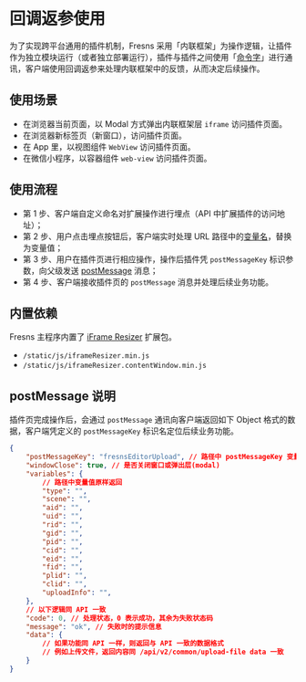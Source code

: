 # 回调返参使用

为了实现跨平台通用的插件机制，Fresns 采用「内联框架」为操作逻辑，让插件作为独立模块运行（或者独立部署运行），插件与插件之间使用「[命令字](../../supports/cmd-word/basic.md)」进行通讯，客户端使用回调返参来处理内联框架中的反馈，从而决定后续操作。

## 使用场景

- 在浏览器当前页面，以 Modal 方式弹出内联框架层 `iframe` 访问插件页面。
- 在浏览器新标签页（新窗口），访问插件页面。
- 在 App 里，以视图组件 `WebView` 访问插件页面。
- 在微信小程序，以容器组件 `web-view` 访问插件页面。

## 使用流程

- 第 1 步、客户端自定义命名对扩展操作进行埋点（API 中扩展插件的访问地址）；
- 第 2 步、用户点击埋点按钮后，客户端实时处理 URL 路径中的[变量名](variables.md)，替换为变量值；
- 第 3 步、用户在插件页进行相应操作，操作后插件凭 `postMessageKey` 标识参数，向父级发送 [postMessage](https://developer.mozilla.org/zh-CN/docs/Web/API/Window/postMessage) 消息；
- 第 4 步、客户端接收插件页的 `postMessage` 消息并处理后续业务功能。

## 内置依赖

Fresns 主程序内置了 [iFrame Resizer](https://github.com/davidjbradshaw/iframe-resizer) 扩展包。

- `/static/js/iframeResizer.min.js`
- `/static/js/iframeResizer.contentWindow.min.js`

## postMessage 说明

插件页完成操作后，会通过 `postMessage` 通讯向客户端返回如下 Object 格式的数据，客户端凭定义的 `postMessageKey` 标识名定位后续业务功能。

```json
{
    "postMessageKey": "fresnsEditorUpload", // 路径中 postMessageKey 变量值
    "windowClose": true, // 是否关闭窗口或弹出层(modal)
    "variables": {
        // 路径中变量值原样返回
        "type": "",
        "scene": "",
        "aid": "",
        "uid": "",
        "rid": "",
        "gid": "",
        "pid": "",
        "cid": "",
        "eid": "",
        "fid": "",
        "plid": "",
        "clid": "",
        "uploadInfo": "",
    },
    // 以下逻辑同 API 一致
    "code": 0, // 处理状态，0 表示成功，其余为失败状态码
    "message": "ok", // 失败时的提示信息
    "data": {
        // 如果功能同 API 一样，则返回与 API 一致的数据格式
        // 例如上传文件，返回内容同 /api/v2/common/upload-file data 一致
    }
}
```
